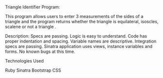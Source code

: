 Triangle Identifier Program:

This program allows users to enter 3 measurements of the sides of a triangle and the program returns whether the triangle is
equilateral, isoscles, scalene or not a triangle .

Description:
Specs are passing. 
Logic is easy to understand. 
Code has proper indentation and spacing. 
Variable names are descriptive. Integration specs are passing.
Sinatra application uses views, instance variables and forms.
No known bugs at this time.

Technologies Used

Ruby
Sinatra
Bootstrap
CSS
